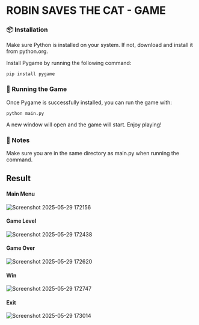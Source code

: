 # ROBIN SAVES THE CAT - GAME

### 📦 Installation
Make sure Python is installed on your system.
If not, download and install it from python.org.

Install Pygame by running the following command:

```
pip install pygame
```

### 🚀 Running the Game
Once Pygame is successfully installed, you can run the game with:
```
python main.py
```
A new window will open and the game will start. Enjoy playing!

### 📝 Notes
Make sure you are in the same directory as main.py when running the command.

## Result
#### Main Menu
![Screenshot 2025-05-29 172156](https://github.com/user-attachments/assets/ba8f4c2e-0bd6-4802-914b-12384d856ef9)

#### Game Level
![Screenshot 2025-05-29 172438](https://github.com/user-attachments/assets/9445549a-a36d-4ded-96dd-50506106e2f8)

#### Game Over
![Screenshot 2025-05-29 172620](https://github.com/user-attachments/assets/89236ec1-9008-4482-ab2b-5dbf67c68e42)

#### Win
![Screenshot 2025-05-29 172747](https://github.com/user-attachments/assets/f9e94174-d1fa-4fd1-94f5-6c2ae607d49f)

#### Exit
![Screenshot 2025-05-29 173014](https://github.com/user-attachments/assets/b9e87461-fb5a-485c-9962-e898f35cedc1)
